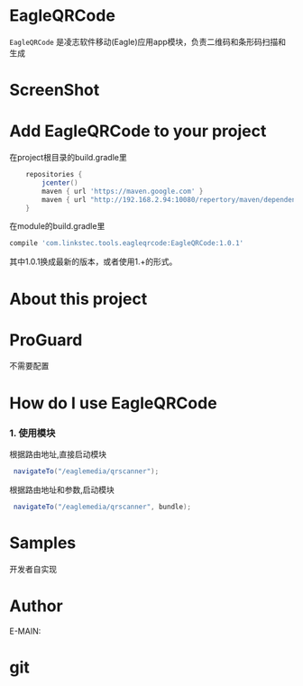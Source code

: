 # EagleQRCode

`EagleQRCode` 是凌志软件移动(Eagle)应用app模块，负责二维码和条形码扫描和生成

# ScreenShot

# Add EagleQRCode to your project
在project根目录的build.gradle里
```groovy
    repositories {
        jcenter()
        maven { url 'https://maven.google.com' }
        maven { url "http://192.168.2.94:10080/repertory/maven/dependency/raw/master/" }
    }
```
在module的build.gradle里
```groovy
compile 'com.linkstec.tools.eagleqrcode:EagleQRCode:1.0.1'
```
其中1.0.1换成最新的版本，或者使用1.+的形式。

# About this project

# ProGuard
不需要配置

# How do I use EagleQRCode
### **1. 使用模块**

根据路由地址,直接启动模块
```groovy
 navigateTo("/eaglemedia/qrscanner");
```
根据路由地址和参数,启动模块
```groovy
 navigateTo("/eaglemedia/qrscanner", bundle);
```

# Samples
开发者自实现

# Author
E-MAIN:


# git











